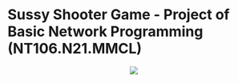 # Sussy Shooter Game - Project of Basic Network Programming (NT106.N21.MMCL)
<p align="center">
  <img src="https://user-images.githubusercontent.com/92283038/229355719-592971d0-42d4-44b6-8d14-e0f7f72ba93f.png"></img>
</p>

